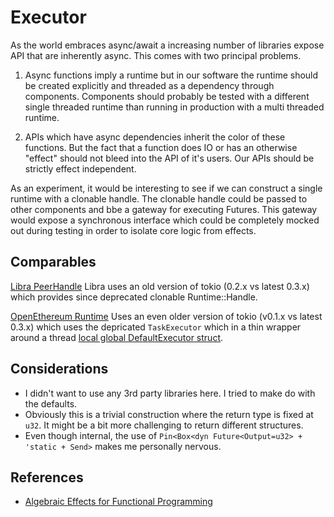 Executor
========

As the world embraces async/await a increasing number of libraries
expose API that are inherently async. This comes with two principal
problems.

1. Async functions imply a runtime but in our software the runtime should be
   created explicitly and threaded as a dependency through components.
   Components should probably be tested with a different single threaded
   runtime than running in production with a multi threaded runtime. 

2. APIs which have async dependencies inherit the color of
   these functions. But the fact that a function does IO or has an
   otherwise "effect" should not bleed into the API of it's users. Our
   APIs should be strictly effect independent.

As an experiment, it would be interesting to see if we can construct a
single runtime with a clonable handle. The clonable handle could be
passed to other components and bbe a gateway for executing
Futures. This gateway would expose a synchronous interface which could
be completely mocked out during testing in order to isolate core logic
from effects.

## Comparables

[Libra PeerHandle](https://github.com/libra/libra/blob/master/network/src/peer/mod.rs)
Libra uses an old version of tokio (0.2.x vs latest 0.3.x) which provides since deprecated clonable Runtime::Handle.

[OpenEthereum Runtime](https://docs.rs/crate/parity-runtime/0.1.2/source/src/lib.rs)
Uses an even older version of tokio (v0.1.x vs latest 0.3.x) which uses
the depricated `TaskExecutor` which in a thin wrapper around a thread
[local global DefaultExecutor
struct](https://docs.rs/tokio-executor/0.1.8/src/tokio_executor/global.rs.html#67).

## Considerations
* I didn't want to use any 3rd party libraries here. I tried to make do
with the defaults.
* Obviously this is a trivial construction where the return type is fixed
at `u32`. It might be a bit more challenging to return different
structures.
* Even though internal, the use of `Pin<Box<dyn Future<Output=u32> +
'static + Send>` makes me personally nervous.

## References

* [Algebraic Effects for Functional Programming](https://www.microsoft.com/en-us/research/wp-content/uploads/2016/08/algeff-tr-2016-v2.pdf)
